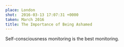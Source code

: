 ```yaml
---
place: London
shot:  2016-03-13 17:07:31 +0000
taken: March 2016
title: The Importance of Being Ashamed
---
```


Self-consciousness monitoring is the best monitoring.
